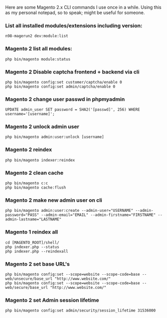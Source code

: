 Here are some Magento 2.x CLI commands I use once in a while. Using this as my personal notepad, so to speak; might be useful for someone.

### List all installed modules/extensions including version:
`n98-magerun2 dev:module:list`

### Magento 2 list all modules:
`php bin/magento module:status`

### Magento 2 Disable captcha frontend + backend via cli
```
php bin/magento config:set customer/captcha/enable 0
php bin/magento config:set admin/captcha/enable 0
```

### Magento 2 change user passwd in phpmyadmin
`UPDATE admin_user SET password = SHA2('[passwd]', 256) WHERE username='[username]';`

### Magento 2 unlock admin user
`php bin/magento admin:user:unlock [username]`

### Magento 2 reindex
`php bin/magento indexer:reindex`

### Magento 2 clean cache
```
php bin/magento c:c
php bin/magento cache:flush
```

### Magento 2 make new admin user on cli
`php bin/magento admin:user:create --admin-user="USERNAME" --admin-password="PASS" --admin-email="EMAIL" --admin-firstname="FIRSTNAME" --admin-lastname="LASTNAME"`

### Magento 1 reindex all
```
cd [MAGENTO_ROOT]/shell/
php indexer.php --status  
php indexer.php --reindexall
```
### Magento 2 set base URL's
```
php bin/magento config:set --scope=website --scope-code=base -- web/unsecure/base_url "http://www.website.com/"
php bin/magento config:set --scope=website --scope-code=base -- web/secure/base_url "http://www.website.com/"
```

### Magento 2 set Admin session lifetime
```
php bin/magento config:set admin/security/session_lifetime 31536000
```
